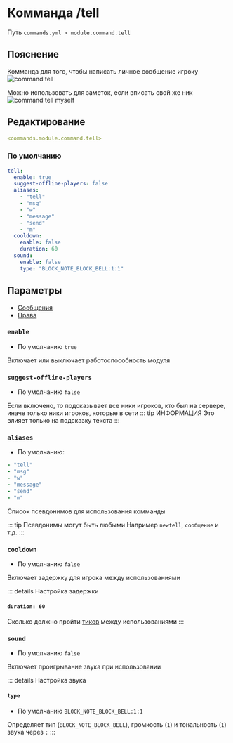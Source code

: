 # Комманда /tell
Путь `commands.yml > module.command.tell`

## Пояснение
Комманда для того, чтобы написать личное сообщение игроку
![command tell](/commandtell.png)

Можно использовать для заметок, если вписать свой же ник
![command tell myself](/commandtellmyself.png)

## Редактирование
```yaml
<commands.module.command.tell>
```

### По умолчанию
```yaml
tell:
  enable: true
  suggest-offline-players: false
  aliases:
    - "tell"
    - "msg"
    - "w"
    - "message"
    - "send"
    - "m"
  cooldown:
    enable: false
    duration: 60
  sound:
    enable: false
    type: "BLOCK_NOTE_BLOCK_BELL:1:1"
```

## Параметры

- [Сообщения](/en/messages/ru_ru/module/command/tell/)
- [Права](/en/permissions/module/command/tell/)

### `enable`
- По умолчанию `true`

Включает или выключает работоспособность модуля

### `suggest-offline-players`
- По умолчанию `false`

Если включено, то подсказывает все ники игроков, кто был на сервере, иначе только ники игроков, которые в сети
::: tip ИНФОРМАЦИЯ
Это влияет только на подсказку текста
:::

### `aliases`
- По умолчанию:
```yaml
- "tell"
- "msg"
- "w"
- "message"
- "send"
- "m"
```

Список псевдонимов для использования комманды

::: tip Псевдонимы могут быть любыми
Например `newtell`, `сообщение` и т.д.
:::

### `cooldown`
- По умолчанию `false`

Включает задержку для игрока между использованиями

::: details Настройка задержки
#### `duration: 60`

Сколько должно пройти [тиков](https://ru.minecraft.wiki/w/%D0%A2%D0%B0%D0%BA%D1%82) между использованиями
:::

### `sound`
- По умолчанию `false`

Включает проигрывание звука при использовании

::: details Настройка звука
#### `type`
- По умолчанию `BLOCK_NOTE_BLOCK_BELL:1:1`

Определяет тип (`BLOCK_NOTE_BLOCK_BELL`), громкость (`1`) и тональность (`1`) звука через `:`
:::